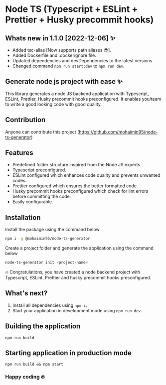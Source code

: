 # Node TS (Typescript + ESLint + Prettier + Husky precommit hooks)

## Whats new in 1.1.0 [2022-12-06] ✨
- Added tsc-alias [Now supports path aliases 😍].
- Added Dockerfile and .dockerignore file.
- Updated dependencies and devDependencies to the latest versions.
- Changed command `npm run start:dev` to `npm run dev`.

## Generate node js project with ease ✨

This library generates a node JS backend application with Typescript, ESLint, Prettier, Husky precommit hooks preconfigured. It enables you/team to write a good looking code with good quality.

## Contribution

Anyone can contribute this project (https://github.com/mohaimin95/node-ts-generator)

## Features

- Predefined folder structure inspired from the Node JS experts.
- Typescript preconfigured.
- ESLint configured which enhances code quality and prevents unwanted codes.
- Prettier configured which ensures the better formatted code.
- Husky precommit hooks preconfigured which check for lint errors before committing the code.
- Easily configurable.

## Installation

Install the package using the command below.

```sh
npm i -g @mohaimin95/node-ts-generator
```

Create a project folder and generate the application using the command below

```sh
node-ts-generator init <project-name>
```

🔥 Congratulations, you have created a node backend project with Typescript, ESLint, Prettier and husky precommit hooks preconfigured.

## What's next?

1. Install all dependencies using `npm i`.
2. Start your application in development mode using `npm run dev`.

## Building the application

```
npm run build
```

## Starting application in production mode

```
npm run build && npm start
```

### Happy coding 🔥